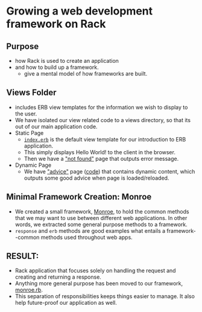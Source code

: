 # Growing a web development framework on Rack
## Purpose
- how Rack is used to create an application
- and how to build up a framework.
  - give a mental model of how frameworks are built.

## Views Folder
- includes ERB view templates for the information we wish to display to the user.
- We have isolated our view related code to a views directory, so that its out of our main application code. 
- Static Page
  - [`index.erb`](views/index.erb) is the default view template for our introduction to ERB application.
  - This simply displays Hello World! to the client in the browser.
  - Then we have a ["not found"](views/not_found.erb) page that outputs error message.
- Dynamic Page
  - We have ["advice"](views/advice.erb) page ([code](advice.rb)) that contains dynamic content, which outputs some good advice when page is loaded/reloaded.

## Minimal Framework Creation: Monroe
- We created a small framework, [Monroe](monroe.rb), to hold the common methods that we may want to use between different web applications. In other words, we extracted some general purpose methods to a framework.
- `response` and `erb` methods are good examples what entails a framework--common methods used throughout web apps.

## RESULT:
- Rack application that focuses solely on handling the request and creating and returning a response. 
- Anything more general purpose has been moved to our framework, [monroe.rb](monroe.rb). 
- This separation of responsibilities keeps things easier to manage. It also help future-proof our application as well.